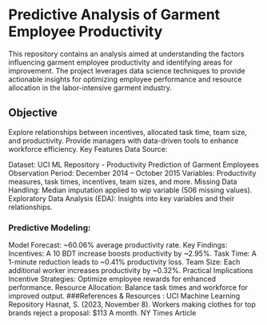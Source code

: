 # Predictive Analysis of Garment Employee Productivity
This repository contains an analysis aimed at understanding the factors influencing garment employee productivity and identifying areas for improvement. The project leverages data science techniques to provide actionable insights for optimizing employee performance and resource allocation in the labor-intensive garment industry.

## Objective
Explore relationships between incentives, allocated task time, team size, and productivity.
Provide managers with data-driven tools to enhance workforce efficiency.
Key Features
Data Source:

Dataset: UCI ML Repository - Productivity Prediction of Garment Employees
Observation Period: December 2014 – October 2015
Variables: Productivity measures, task times, incentives, team sizes, and more.
Missing Data Handling: Median imputation applied to wip variable (506 missing values).
Exploratory Data Analysis (EDA):
Insights into key variables and their relationships.

### Predictive Modeling:

Model Forecast: ~60.06% average productivity rate.
Key Findings:
Incentives: A 10 BDT increase boosts productivity by ~2.95%.
Task Time: A 1-minute reduction leads to ~0.41% productivity loss.
Team Size: Each additional worker increases productivity by ~0.32%.
Practical Implications
Incentive Strategies: Optimize employee rewards for enhanced performance.
Resource Allocation: Balance task times and workforce for improved output.
###References & Resources : 
UCI Machine Learning Repository
Hasnat, S. (2023, November 8). Workers making clothes for top brands reject a proposal: $113 A month. NY Times Article

